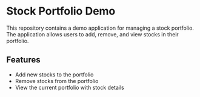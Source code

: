 # Stock Portfolio Demo

This repository contains a demo application for managing a stock portfolio. The application allows users to add, remove, and view stocks in their portfolio.

## Features

- Add new stocks to the portfolio
- Remove stocks from the portfolio
- View the current portfolio with stock details
